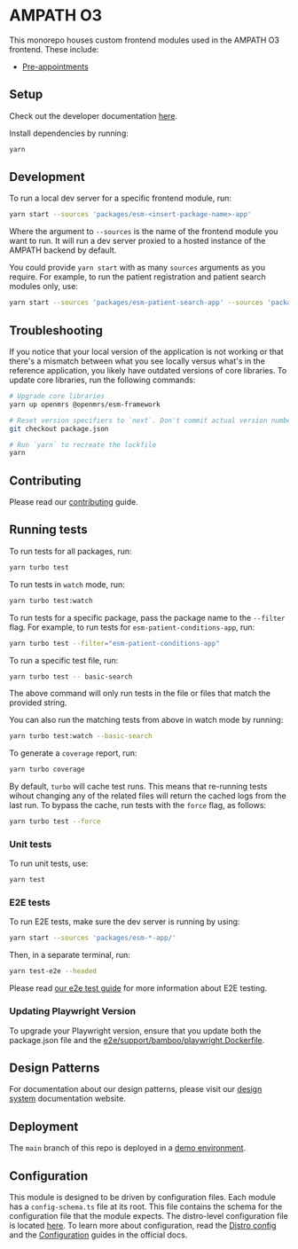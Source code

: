 # AMPATH O3

This monorepo houses custom frontend modules used in the AMPATH O3 frontend. These include:

- [Pre-appointments](packages/esm-preappointment-app)

## Setup

Check out the developer documentation [here](http://o3.docs.openmrs.org).

Install dependencies by running:

```sh
yarn
```

## Development

To run a local dev server for a specific frontend module, run:

```sh
yarn start --sources 'packages/esm-<insert-package-name>-app'
```

Where the argument to `--sources` is the name of the frontend module you want to run. It will run a dev server proxied to a hosted instance of the AMPATH backend by default.

You could provide `yarn start` with as many `sources` arguments as you require. For example, to run the patient registration and patient search modules only, use:

```bash
yarn start --sources 'packages/esm-patient-search-app' --sources 'packages/esm-patient-registration-app'
```

## Troubleshooting

If you notice that your local version of the application is not working or that there's a mismatch between what you see locally versus what's in the reference application, you likely have outdated versions of core libraries. To update core libraries, run the following commands:

```bash
# Upgrade core libraries
yarn up openmrs @openmrs/esm-framework

# Reset version specifiers to `next`. Don't commit actual version numbers.
git checkout package.json

# Run `yarn` to recreate the lockfile
yarn
```

## Contributing

Please read our [contributing](http://o3-dev.docs.openmrs.org/#/getting_started/contributing) guide.

## Running tests

To run tests for all packages, run:

```bash
yarn turbo test
```

To run tests in `watch` mode, run:

```bash
yarn turbo test:watch
```

To run tests for a specific package, pass the package name to the `--filter` flag. For example, to run tests for `esm-patient-conditions-app`, run:

```bash
yarn turbo test --filter="esm-patient-conditions-app"
```

To run a specific test file, run:

```bash
yarn turbo test -- basic-search
```

The above command will only run tests in the file or files that match the provided string.

You can also run the matching tests from above in watch mode by running:

```bash
yarn turbo test:watch --basic-search
```

To generate a `coverage` report, run:

```bash
yarn turbo coverage
```

By default, `turbo` will cache test runs. This means that re-running tests wihout changing any of the related files will return the cached logs from the last run. To bypass the cache, run tests with the `force` flag, as follows:

```bash
yarn turbo test --force
```

### Unit tests

To run unit tests, use:

```sh
yarn test
```

### E2E tests

To run E2E tests, make sure the dev server is running by using:

```sh
yarn start --sources 'packages/esm-*-app/'
```

Then, in a separate terminal, run:

```sh
yarn test-e2e --headed
```

Please read [our e2e test guide](https://o3-docs.openmrs.org/docs/frontend-modules/testing#end-to-end-testing-with-playwright) for more information about E2E testing.

### Updating Playwright Version

To upgrade your Playwright version, ensure that you update both the package.json file and the [e2e/support/bamboo/playwright.Dockerfile](e2e/support/bamboo/playwright.Dockerfile).

## Design Patterns

For documentation about our design patterns, please visit our [design system](https://zeroheight.com/23a080e38/p/880723--introduction) documentation website.

## Deployment

The `main` branch of this repo is deployed in a [demo environment](https://openmrs-spa.org/openmrs/spa).

## Configuration

This module is designed to be driven by configuration files. Each module has a `config-schema.ts` file at its root. This file contains the schema for the configuration file that the module expects. The distro-level configuration file is located [here](https://github.com/AMPATH/openmrs-config-amrs/blob/main/configuration/config.json). To learn more about configuration, read the [Distro config](https://o3-docs.openmrs.org/docs/configure-o3/overview) and the [Configuration](https://o3-docs.openmrs.org/docs/configuration-system) guides in the official docs.
